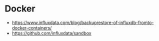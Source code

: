 # Docker

- https://www.influxdata.com/blog/backuprestore-of-influxdb-fromto-docker-containers/
- https://github.com/influxdata/sandbox